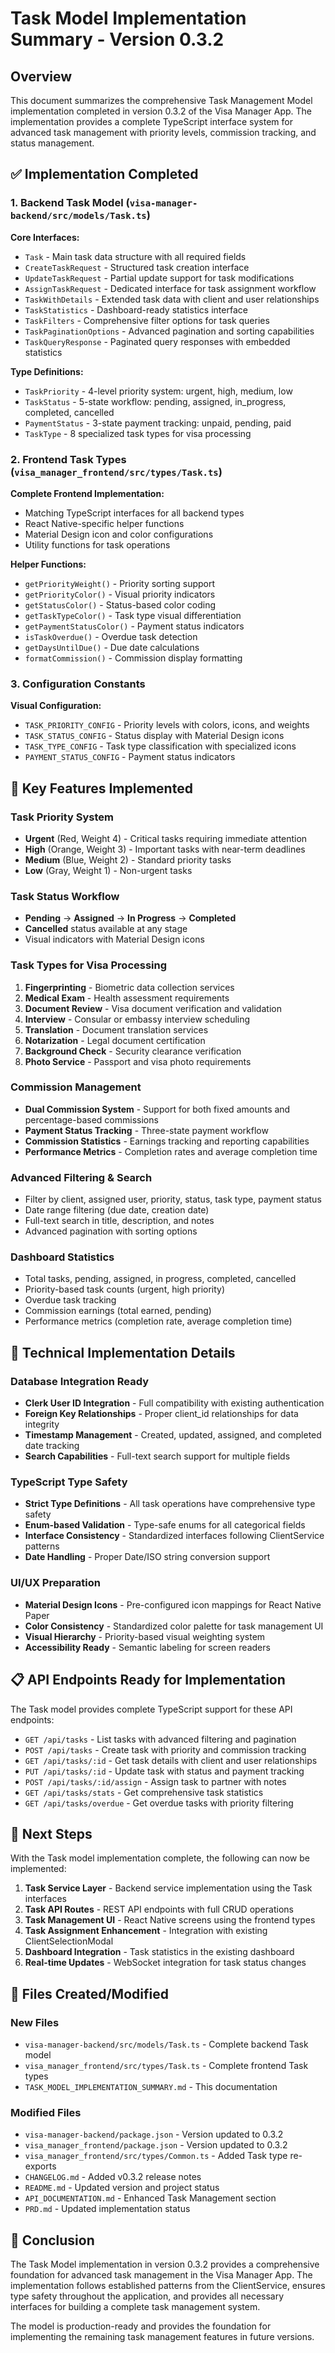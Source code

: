 # Task Model Implementation Summary - Version 0.3.2

## Overview

This document summarizes the comprehensive Task Management Model implementation completed in version 0.3.2 of the Visa Manager App. The implementation provides a complete TypeScript interface system for advanced task management with priority levels, commission tracking, and status management.

## ✅ Implementation Completed

### 1. Backend Task Model (`visa-manager-backend/src/models/Task.ts`)

**Core Interfaces:**
- `Task` - Main task data structure with all required fields
- `CreateTaskRequest` - Structured task creation interface
- `UpdateTaskRequest` - Partial update support for task modifications
- `AssignTaskRequest` - Dedicated interface for task assignment workflow
- `TaskWithDetails` - Extended task data with client and user relationships
- `TaskStatistics` - Dashboard-ready statistics interface
- `TaskFilters` - Comprehensive filter options for task queries
- `TaskPaginationOptions` - Advanced pagination and sorting capabilities
- `TaskQueryResponse` - Paginated query responses with embedded statistics

**Type Definitions:**
- `TaskPriority` - 4-level priority system: urgent, high, medium, low
- `TaskStatus` - 5-state workflow: pending, assigned, in_progress, completed, cancelled
- `PaymentStatus` - 3-state payment tracking: unpaid, pending, paid
- `TaskType` - 8 specialized task types for visa processing

### 2. Frontend Task Types (`visa_manager_frontend/src/types/Task.ts`)

**Complete Frontend Implementation:**
- Matching TypeScript interfaces for all backend types
- React Native-specific helper functions
- Material Design icon and color configurations
- Utility functions for task operations

**Helper Functions:**
- `getPriorityWeight()` - Priority sorting support
- `getPriorityColor()` - Visual priority indicators
- `getStatusColor()` - Status-based color coding
- `getTaskTypeColor()` - Task type visual differentiation
- `getPaymentStatusColor()` - Payment status indicators
- `isTaskOverdue()` - Overdue task detection
- `getDaysUntilDue()` - Due date calculations
- `formatCommission()` - Commission display formatting

### 3. Configuration Constants

**Visual Configuration:**
- `TASK_PRIORITY_CONFIG` - Priority levels with colors, icons, and weights
- `TASK_STATUS_CONFIG` - Status display with Material Design icons
- `TASK_TYPE_CONFIG` - Task type classification with specialized icons
- `PAYMENT_STATUS_CONFIG` - Payment status indicators

## 🎯 Key Features Implemented

### Task Priority System
- **Urgent** (Red, Weight 4) - Critical tasks requiring immediate attention
- **High** (Orange, Weight 3) - Important tasks with near-term deadlines
- **Medium** (Blue, Weight 2) - Standard priority tasks
- **Low** (Gray, Weight 1) - Non-urgent tasks

### Task Status Workflow
- **Pending** → **Assigned** → **In Progress** → **Completed**
- **Cancelled** status available at any stage
- Visual indicators with Material Design icons

### Task Types for Visa Processing
1. **Fingerprinting** - Biometric data collection services
2. **Medical Exam** - Health assessment requirements
3. **Document Review** - Visa document verification and validation
4. **Interview** - Consular or embassy interview scheduling
5. **Translation** - Document translation services
6. **Notarization** - Legal document certification
7. **Background Check** - Security clearance verification
8. **Photo Service** - Passport and visa photo requirements

### Commission Management
- **Dual Commission System** - Support for both fixed amounts and percentage-based commissions
- **Payment Status Tracking** - Three-state payment workflow
- **Commission Statistics** - Earnings tracking and reporting capabilities
- **Performance Metrics** - Completion rates and average completion time

### Advanced Filtering & Search
- Filter by client, assigned user, priority, status, task type, payment status
- Date range filtering (due date, creation date)
- Full-text search in title, description, and notes
- Advanced pagination with sorting options

### Dashboard Statistics
- Total tasks, pending, assigned, in progress, completed, cancelled
- Priority-based task counts (urgent, high priority)
- Overdue task tracking
- Commission earnings (total earned, pending)
- Performance metrics (completion rate, average completion time)

## 🔧 Technical Implementation Details

### Database Integration Ready
- **Clerk User ID Integration** - Full compatibility with existing authentication
- **Foreign Key Relationships** - Proper client_id relationships for data integrity
- **Timestamp Management** - Created, updated, assigned, and completed date tracking
- **Search Capabilities** - Full-text search support for multiple fields

### TypeScript Type Safety
- **Strict Type Definitions** - All task operations have comprehensive type safety
- **Enum-based Validation** - Type-safe enums for all categorical fields
- **Interface Consistency** - Standardized interfaces following ClientService patterns
- **Date Handling** - Proper Date/ISO string conversion support

### UI/UX Preparation
- **Material Design Icons** - Pre-configured icon mappings for React Native Paper
- **Color Consistency** - Standardized color palette for task management UI
- **Visual Hierarchy** - Priority-based visual weighting system
- **Accessibility Ready** - Semantic labeling for screen readers

## 📋 API Endpoints Ready for Implementation

The Task model provides complete TypeScript support for these API endpoints:

- `GET /api/tasks` - List tasks with advanced filtering and pagination
- `POST /api/tasks` - Create task with priority and commission tracking
- `GET /api/tasks/:id` - Get task details with client and user relationships
- `PUT /api/tasks/:id` - Update task with status and payment tracking
- `POST /api/tasks/:id/assign` - Assign task to partner with notes
- `GET /api/tasks/stats` - Get comprehensive task statistics
- `GET /api/tasks/overdue` - Get overdue tasks with priority filtering

## 🚀 Next Steps

With the Task model implementation complete, the following can now be implemented:

1. **Task Service Layer** - Backend service implementation using the Task interfaces
2. **Task API Routes** - REST API endpoints with full CRUD operations
3. **Task Management UI** - React Native screens using the frontend types
4. **Task Assignment Enhancement** - Integration with existing ClientSelectionModal
5. **Dashboard Integration** - Task statistics in the existing dashboard
6. **Real-time Updates** - WebSocket integration for task status changes

## 📁 Files Created/Modified

### New Files
- `visa-manager-backend/src/models/Task.ts` - Complete backend Task model
- `visa_manager_frontend/src/types/Task.ts` - Complete frontend Task types
- `TASK_MODEL_IMPLEMENTATION_SUMMARY.md` - This documentation

### Modified Files
- `visa-manager-backend/package.json` - Version updated to 0.3.2
- `visa_manager_frontend/package.json` - Version updated to 0.3.2
- `visa_manager_frontend/src/types/Common.ts` - Added Task type re-exports
- `CHANGELOG.md` - Added v0.3.2 release notes
- `README.md` - Updated version and project status
- `API_DOCUMENTATION.md` - Enhanced Task Management section
- `PRD.md` - Updated implementation status

## 🎉 Conclusion

The Task Model implementation in version 0.3.2 provides a comprehensive foundation for advanced task management in the Visa Manager App. The implementation follows established patterns from the ClientService, ensures type safety throughout the application, and provides all necessary interfaces for building a complete task management system.

The model is production-ready and provides the foundation for implementing the remaining task management features in future versions.